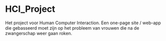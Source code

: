 # HCI_Project
Het project voor Human Computer Interaction. Een one-page site / web-app die gebasseerd moet zijn op het probleem van vrouwen die na de zwangerschap weer gaan roken.
